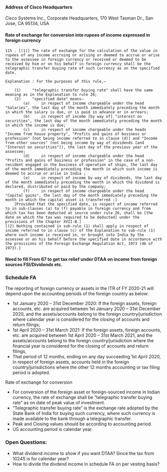 #### Address of Cisco Headquarters

Cisco Systems Inc., Corporate Headquarters, 170 West Tasman Dr., San Jose, CA 95134, USA

#### Rate of exchange for conversion into rupees of income expressed in foreign currency

```
115 . [(1)] The rate of exchange for the calculation of the value in rupees of any income accruing or arising or deemed to accrue or arise to the assessee in foreign currency or received or deemed to be received by him or on his behalf in foreign currency shall be the telegraphic transfer buying rate of such currency as on the specified date.

Explanation : For the purposes of this rule,—

	(1)	 	"telegraphic transfer buying rate" shall have the same meaning as in the Explanation to rule 26;
	(2)	 	"specified date" means—
		(a)	 	in respect of income chargeable under the head "Salaries", the last day of the month immediately preceding the month in which the salary is due, or is paid in advance or in arrears;
		(b)	 	in respect of income [by way of] "interest on securities", the last day of the month immediately preceding the month in which the income is due;
		(c)	 	in respect of income chargeable under the heads "Income from house property", "Profits and gains of business or profession" [not being income referred to in clause (d)] and "Income from other sources" (not being income by way of dividends [and "Interest on securities"]), the last day of the previous year of the assessee;
		(d)	 	in respect of income chargeable under the head "Profits and gains of business or profession" in the case of a non-resident engaged in the business of operation of ships, the last day of the month immediately preceding the month in which such income is deemed to accrue or arise in India ;
		(e)	 	in respect of income by way of dividends, the last day of the month immediately preceding the month in which the dividend is declared, distributed or paid by the company;
		(f)	 	in respect of income chargeable under the head "Capital gains", the last day of the month immediately preceding the month in which the capital asset is transferred :]
 	[Provided that the specified date, in respect of income referred to in sub-clauses (a) to (f) payable in foreign currency and from which tax has been deducted at source under rule 26, shall be [the date on which the tax was required to be deducted] under the provisions of the Chapter XVII-B.]
[(2) Nothing contained in sub-rule (1) shall apply in respect of income referred to in clause (c) of the Explanation to sub-rule (1) where such income is received in, or brought into India by the assessee or on his behalf before the specified date in accordance with the provisions of the Foreign Exchange Regulation Act, 1973 (46 of 1973).]
```

#### Need to fill From 67 to get tax relief under DTAA on income from foreign sources FSI/Dividends etc.

### Schedule FA

The reporting of foreign currency or assets in the ITR of FY 2020-21 will depend upon the accounting periods of the foreign country as below:

- 1st January 2020 – 31st December 2020: If the foreign assets, foreign accounts, etc. are acquired between 1st January 2020 – 31st December 2020, and the assets/accounts belong to the foreign country/jurisdiction where calendar year is considered for the closing of accounts and return filings;
- 1st April 2020 – 31st March 2021: If the foreign assets, foreign accounts, etc. are acquired between 1st April 2020 – 31st March 2021, and the assets/accounts belong to the foreign country/jurisdiction where the financial year is considered for the closing of accounts and return filings,
- That period of 12 months, ending on any day succeeding 1st April 2020, in respect of foreign assets, accounts held in the foreign country/jurisdictions where the other 12 months accounting or tax filing period is adopted.

Rate of exchange for conversion
 - For conversion of the foreign asset or foreign-sourced income in Indian currency, the rate of exchange shall be “telegraphic transfer buying rate” as on date of peak value of investment.
 - “Telegraphic transfer buying rate” is the exchange rate adopted by the State Bank of India for buying such currency, where such currency is made available to the bank through a telegraphic transfer.
- Peak and Closing values should be according to accounting period. 
- US accounting period is calendar year.

### Open Questions:

- What dividend income to show if you want DTAA? Since the tax from 1024S is for calendar year?
- How to divide the divdend income in schedule FA on per vesting basis?

